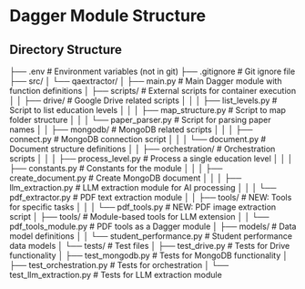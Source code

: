 # Dagger Module Structure

## Directory Structure
├── .env                      # Environment variables (not in git)
├── .gitignore                # Git ignore file
├── src/
│   └── qaextractor/
│       ├── main.py           # Main Dagger module with function definitions
│       ├── scripts/          # External scripts for container execution
│       │   ├── drive/        # Google Drive related scripts
│       │   │   ├── list_levels.py      # Script to list education levels
│       │   │   ├── map_structure.py    # Script to map folder structure
│       │   │   └── paper_parser.py     # Script for parsing paper names
│       │   ├── mongodb/      # MongoDB related scripts
│       │   │   ├── connect.py          # MongoDB connection script
│       │   │   └── document.py         # Document structure definitions
│       │   ├── orchestration/  # Orchestration scripts
│       │   │   ├── process_level.py    # Process a single education level
│       │   │   ├── constants.py        # Constants for the module
│       │   │   ├── create_document.py  # Create MongoDB document
│       │   │   ├── llm_extraction.py   # LLM extraction module for AI processing
│       │   │   └── pdf_extractor.py    # PDF text extraction module
│       │   ├── tools/        # NEW: Tools for specific tasks
│       │   │   └── pdf_tools.py        # NEW: PDF image extraction script
│       ├── tools/            # Module-based tools for LLM extension
│       │   └── pdf_tools_module.py     # PDF tools as a Dagger module
│       ├── models/           # Data model definitions
│       │   └── student_performance.py  # Student performance data models
│       └── tests/            # Test files
│           ├── test_drive.py         # Tests for Drive functionality
│           ├── test_mongodb.py       # Tests for MongoDB functionality
│           ├── test_orchestration.py # Tests for orchestration
│           └── test_llm_extraction.py  # Tests for LLM extraction module